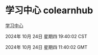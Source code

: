 # 学习中心 colearnhub
[学习中心](http://219.139.199.238:56308/colearnhub/)

2024年 10月 24日 星期四 19:40:02 CST

2024年 10月 24日 星期四 11:40:02 GMT
